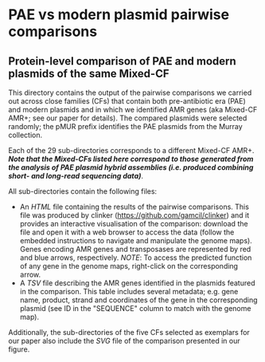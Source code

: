 # PAE vs modern plasmid pairwise comparisons
## Protein-level comparison of PAE and modern plasmids of the same Mixed-CF
This directory contains the output of the pairwise comparisons we carried out across close families (CFs) that contain both pre-antibiotic era (PAE) and modern plasmids and in which we identified AMR genes (aka Mixed-CF AMR+; see our paper for details). The compared plasmids were selected randomly; the pMUR prefix identifies the PAE plasmids from the Murray collection.

Each of the 29 sub-directories corresponds to a different Mixed-CF AMR+. ___Note that the Mixed-CFs listed here correspond to those generated from the analysis of PAE plasmid hybrid assemblies (i.e. produced combining short- and long-read sequencing data)___.

All sub-directories contain the following files:

- An _HTML_ file containing the results of the pairwise comparisons. This file was produced by clinker (https://github.com/gamcil/clinker) and it provides an interactive visualisation of the comparison: download the file and open it with a web browser to access the data (follow the embedded instructions to navigate and manipulate the genome maps). Genes encoding AMR genes and transposases are represented by red and blue arrows, respectively. _NOTE_: To access the predicted function of any gene in the genome maps, right-click on the corresponding arrow.
- A _TSV_ file describing the AMR genes identified in the plasmids featured in the comparison. This table includes several metadata; e.g. gene name, product, strand and coordinates of the gene in the corresponding plasmid (see ID in the "SEQUENCE" column to match with the genome map).

Additionally, the sub-directories of the five CFs selected as exemplars for our paper also include the _SVG_ file of the comparison presented in our figure.
